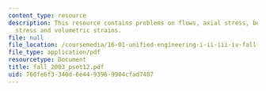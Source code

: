 ```yaml
---
content_type: resource
description: This resource contains problems on flows, axial stress, bending moments,
  stress and volumetric strains.
file: null
file_location: /coursemedia/16-01-unified-engineering-i-ii-iii-iv-fall-2005-spring-2006/766fe6f3340d6e4493969904cfad7407_fall_2003_pset12.pdf
file_type: application/pdf
resourcetype: Document
title: fall_2003_pset12.pdf
uid: 766fe6f3-340d-6e44-9396-9904cfad7407
---
```

